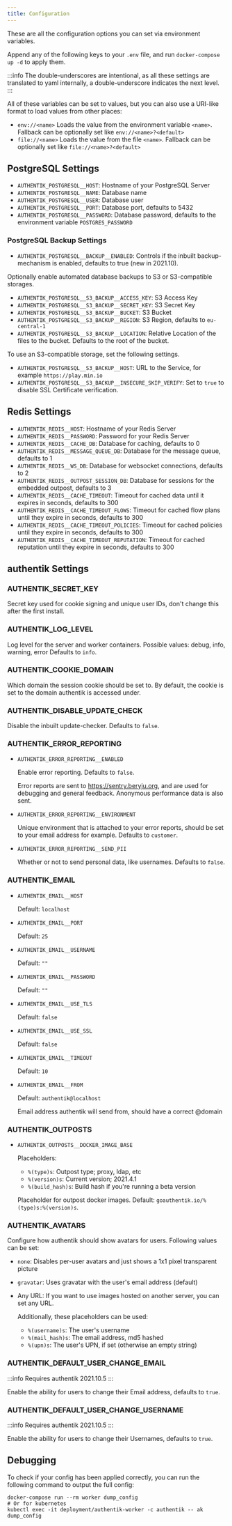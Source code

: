 ```yaml
---
title: Configuration
---
```


These are all the configuration options you can set via environment variables.

Append any of the following keys to your `.env` file, and run `docker-compose up -d` to apply them.

:::info
The double-underscores are intentional, as all these settings are translated to yaml internally, a double-underscore indicates the next level.
:::

All of these variables can be set to values, but you can also use a URI-like format to load values from other places:

- `env://<name>` Loads the value from the environment variable `<name>`. Fallback can be optionally set like `env://<name>?<default>`
- `file://<name>` Loads the value from the file `<name>`. Fallback can be optionally set like `file://<name>?<default>`

## PostgreSQL Settings

- `AUTHENTIK_POSTGRESQL__HOST`: Hostname of your PostgreSQL Server
- `AUTHENTIK_POSTGRESQL__NAME`: Database name
- `AUTHENTIK_POSTGRESQL__USER`: Database user
- `AUTHENTIK_POSTGRESQL__PORT`: Database port, defaults to 5432
- `AUTHENTIK_POSTGRESQL__PASSWORD`: Database password, defaults to the environment variable `POSTGRES_PASSWORD`

### PostgreSQL Backup Settings

- `AUTHENTIK_POSTGRESQL__BACKUP__ENABLED`: Controls if the inbuilt backup-mechanism is enabled, defaults to true (new in 2021.10).

Optionally enable automated database backups to S3 or S3-compatible storages.

- `AUTHENTIK_POSTGRESQL__S3_BACKUP__ACCESS_KEY`: S3 Access Key
- `AUTHENTIK_POSTGRESQL__S3_BACKUP__SECRET_KEY`: S3 Secret Key
- `AUTHENTIK_POSTGRESQL__S3_BACKUP__BUCKET`: S3 Bucket
- `AUTHENTIK_POSTGRESQL__S3_BACKUP__REGION`: S3 Region, defaults to `eu-central-1`
- `AUTHENTIK_POSTGRESQL__S3_BACKUP__LOCATION`: Relative Location of the files to the bucket. Defaults to the root of the bucket.

To use an S3-compatible storage, set the following settings.

- `AUTHENTIK_POSTGRESQL__S3_BACKUP__HOST`: URL to the Service, for example `https://play.min.io`
- `AUTHENTIK_POSTGRESQL__S3_BACKUP__INSECURE_SKIP_VERIFY`: Set to `true` to disable SSL Certificate verification.

## Redis Settings

- `AUTHENTIK_REDIS__HOST`: Hostname of your Redis Server
- `AUTHENTIK_REDIS__PASSWORD`: Password for your Redis Server
- `AUTHENTIK_REDIS__CACHE_DB`: Database for caching, defaults to 0
- `AUTHENTIK_REDIS__MESSAGE_QUEUE_DB`: Database for the message queue, defaults to 1
- `AUTHENTIK_REDIS__WS_DB`: Database for websocket connections, defaults to 2
- `AUTHENTIK_REDIS__OUTPOST_SESSION_DB`: Database for sessions for the embedded outpost, defaults to 3
- `AUTHENTIK_REDIS__CACHE_TIMEOUT`: Timeout for cached data until it expires in seconds, defaults to 300
- `AUTHENTIK_REDIS__CACHE_TIMEOUT_FLOWS`: Timeout for cached flow plans until they expire in seconds, defaults to 300
- `AUTHENTIK_REDIS__CACHE_TIMEOUT_POLICIES`: Timeout for cached policies until they expire in seconds, defaults to 300
- `AUTHENTIK_REDIS__CACHE_TIMEOUT_REPUTATION`: Timeout for cached reputation until they expire in seconds, defaults to 300

## authentik Settings

### AUTHENTIK_SECRET_KEY

Secret key used for cookie signing and unique user IDs, don't change this after the first install.

### AUTHENTIK_LOG_LEVEL

Log level for the server and worker containers. Possible values: debug, info, warning, error
Defaults to `info`.

### AUTHENTIK_COOKIE_DOMAIN

Which domain the session cookie should be set to. By default, the cookie is set to the domain authentik is accessed under.

### AUTHENTIK_DISABLE_UPDATE_CHECK

Disable the inbuilt update-checker. Defaults to `false`.

### AUTHENTIK_ERROR_REPORTING

- `AUTHENTIK_ERROR_REPORTING__ENABLED`

  Enable error reporting. Defaults to `false`.

  Error reports are sent to https://sentry.beryju.org, and are used for debugging and general feedback. Anonymous performance data is also sent.

- `AUTHENTIK_ERROR_REPORTING__ENVIRONMENT`

  Unique environment that is attached to your error reports, should be set to your email address for example. Defaults to `customer`.

- `AUTHENTIK_ERROR_REPORTING__SEND_PII`

  Whether or not to send personal data, like usernames. Defaults to `false`.

### AUTHENTIK_EMAIL

- `AUTHENTIK_EMAIL__HOST`

  Default: `localhost`

- `AUTHENTIK_EMAIL__PORT`

  Default: `25`

- `AUTHENTIK_EMAIL__USERNAME`

  Default: `""`

- `AUTHENTIK_EMAIL__PASSWORD`

  Default: `""`

- `AUTHENTIK_EMAIL__USE_TLS`

  Default: `false`

- `AUTHENTIK_EMAIL__USE_SSL`

  Default: `false`

- `AUTHENTIK_EMAIL__TIMEOUT`

  Default: `10`

- `AUTHENTIK_EMAIL__FROM`

  Default: `authentik@localhost`

  Email address authentik will send from, should have a correct @domain

### AUTHENTIK_OUTPOSTS

- `AUTHENTIK_OUTPOSTS__DOCKER_IMAGE_BASE`

  Placeholders:
   - `%(type)s`: Outpost type; proxy, ldap, etc
   - `%(version)s`: Current version; 2021.4.1
   - `%(build_hash)s`: Build hash if you're running a beta version

  Placeholder for outpost docker images. Default: `goauthentik.io/%(type)s:%(version)s`.

### AUTHENTIK_AVATARS

Configure how authentik should show avatars for users. Following values can be set:

- `none`: Disables per-user avatars and just shows a 1x1 pixel transparent picture
- `gravatar`: Uses gravatar with the user's email address (default)
- Any URL: If you want to use images hosted on another server, you can set any URL.

  Additionally, these placeholders can be used:

   - `%(username)s`: The user's username
   - `%(mail_hash)s`: The email address, md5 hashed
   - `%(upn)s`: The user's UPN, if set (otherwise an empty string)

### AUTHENTIK_DEFAULT_USER_CHANGE_EMAIL

:::info
Requires authentik 2021.10.5
:::

Enable the ability for users to change their Email address, defaults to `true`.

### AUTHENTIK_DEFAULT_USER_CHANGE_USERNAME

:::info
Requires authentik 2021.10.5
:::

Enable the ability for users to change their Usernames, defaults to `true`.

## Debugging

To check if your config has been applied correctly, you can run the following command to output the full config:

```
docker-compose run --rm worker dump_config
# Or for kubernetes
kubectl exec -it deployment/authentik-worker -c authentik -- ak dump_config
```
